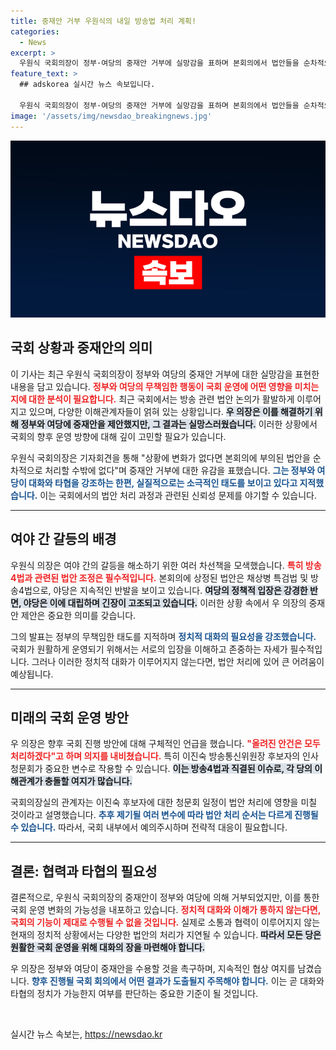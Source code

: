 ```yaml
---
title: 중재안 거부 우원식의 내일 방송법 처리 계획!
categories:
  - News
excerpt: >
  우원식 국회의장이 정부·여당의 중재안 거부에 실망감을 표하며 본회의에서 법안들을 순차적으로 처리하겠다고 밝혔다. 방송4법과 특검법을 둘러싼 정치적 갈등이 여전히 해소되지 않은 가운데, 긴장감이 감도는 의회 행보에 이목이 집중된다.
feature_text: >
  ## adskorea 실시간 뉴스 속보입니다.

  우원식 국회의장이 정부·여당의 중재안 거부에 실망감을 표하며 본회의에서 법안들을 순차적으로 처리하겠다고 밝혔다. 방송4법과 특검법을 둘러싼 정치적 갈등이 여전히 해소되지 않은 가운데, 긴장감이 감도는 의회 행보에 이목이 집중된다.
image: '/assets/img/newsdao_breakingnews.jpg'
---
```


<p><img src="/assets/img/newsdao_breakingnews.jpg" alt="adskorea 속보" /></p>

<h2 data-ke-size="size26">국회 상황과 중재안의 의미</h2>

<p data-ke-size="size16">이 기사는 최근 우원식 국회의장이 정부와 여당의 중재안 거부에 대한 실망감을 표현한 내용을 담고 있습니다. <b><span style="color: #ee2323;">정부와 여당의 무책임한 행동이 국회 운영에 어떤 영향을 미치는지에 대한 분석이 필요합니다.</span></b> 최근 국회에서는 방송 관련 법안 논의가 활발하게 이루어지고 있으며, 다양한 이해관계자들이 얽혀 있는 상황입니다. <b><span style="background-color: #21538527;">우 의장은 이를 해결하기 위해 정부와 여당에 중재안을 제안했지만, 그 결과는 실망스러웠습니다.</span></b> 이러한 상황에서 국회의 향후 운영 방향에 대해 깊이 고민할 필요가 있습니다.</p>

<p data-ke-size="size16">우원식 국회의장은 기자회견을 통해 "상황에 변화가 없다면 본회의에 부의된 법안을 순차적으로 처리할 수밖에 없다"며 중재안 거부에 대한 유감을 표했습니다. <b><span style="color: #1a5490;">그는 정부와 여당이 대화와 타협을 강조하는 한편, 실질적으로는 소극적인 태도를 보이고 있다고 지적했습니다.</span></b> 이는 국회에서의 법안 처리 과정과 관련된 신뢰성 문제를 야기할 수 있습니다.</p>

<hr>

<h2 data-ke-size="size26">여야 간 갈등의 배경</h2>

<p data-ke-size="size16">우원식 의장은 여야 간의 갈등을 해소하기 위한 여러 차선책을 모색했습니다. <b><span style="color: #ee2323;">특히 방송4법과 관련된 법안 조정은 필수적입니다.</span></b> 본회의에 상정된 법안은 채상병 특검법 및 방송4법으로, 야당은 지속적인 반발을 보이고 있습니다. <b><span style="background-color: #21538527;">여당의 정책적 입장은 강경한 반면, 야당은 이에 대립하며 긴장이 고조되고 있습니다.</span></b> 이러한 상황 속에서 우 의장의 중재안 제안은 중요한 의미를 갖습니다.</p>

<p data-ke-size="size16">그의 발표는 정부의 무책임한 태도를 지적하며 <b><span style="color: #1a5490;">정치적 대화의 필요성을 강조했습니다.</span></b> 국회가 원활하게 운영되기 위해서는 서로의 입장을 이해하고 존중하는 자세가 필수적입니다. 그러나 이러한 정치적 대화가 이루어지지 않는다면, 법안 처리에 있어 큰 어려움이 예상됩니다.</p>

<hr>

<h2 data-ke-size="size26">미래의 국회 운영 방안</h2>

<p data-ke-size="size16">우 의장은 향후 국회 진행 방안에 대해 구체적인 언급을 했습니다. <b><span style="color: #ee2323;">"올려진 안건은 모두 처리하겠다"고 하며 의지를 내비쳤습니다.</span></b> 특히 이진숙 방송통신위원장 후보자의 인사청문회가 중요한 변수로 작용할 수 있습니다. <b><span style="background-color: #21538527;">이는 방송4법과 직결된 이슈로, 각 당의 이해관계가 충돌할 여지가 많습니다.</span></b> </p>

<p data-ke-size="size16">국회의장실의 관계자는 이진숙 후보자에 대한 청문회 일정이 법안 처리에 영향을 미칠 것이라고 설명했습니다. <b><span style="color: #1a5490;">추후 제기될 여러 변수에 따라 법안 처리 순서는 다르게 진행될 수 있습니다.</span></b> 따라서, 국회 내부에서 예의주시하며 전략적 대응이 필요합니다.</p>

<hr>

<h2 data-ke-size="size26">결론: 협력과 타협의 필요성</h2>

<p data-ke-size="size16">결론적으로, 우원식 국회의장의 중재안이 정부와 여당에 의해 거부되었지만, 이를 통한 국회 운영 변화의 가능성을 내포하고 있습니다. <b><span style="color: #ee2323;">정치적 대화와 이해가 통하지 않는다면, 국회의 기능이 제대로 수행될 수 없을 것입니다.</span></b> 실제로 소통과 협력이 이루어지지 않는 현재의 정치적 상황에서는 다양한 법안의 처리가 지연될 수 있습니다. <b><span style="background-color: #21538527;">따라서 모든 당은 원활한 국회 운영을 위해 대화의 장을 마련해야 합니다.</span></b></p>

<p data-ke-size="size16">우 의장은 정부와 여당이 중재안을 수용할 것을 촉구하며, 지속적인 협상 여지를 남겼습니다. <b><span style="color: #1a5490;">향후 진행될 국회 회의에서 어떤 결과가 도출될지 주목해야 합니다.</span></b> 이는 곧 대화와 타협의 정치가 가능한지 여부를 판단하는 중요한 기준이 될 것입니다.</p>

<p data-ke-size="size16">&nbsp;</p>
실시간 뉴스 속보는, <a href="https://newsdao.kr" rel="dofollow">https://newsdao.kr</a>


